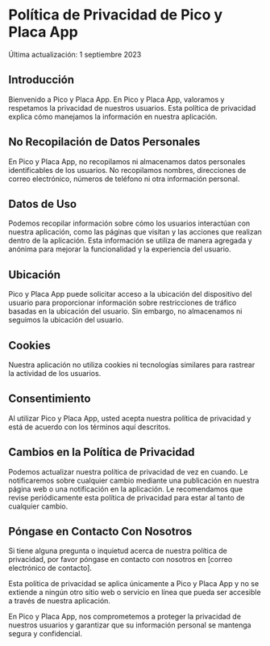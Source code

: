 # Política de Privacidad de Pico y Placa App

Última actualización: 1 septiembre 2023

## Introducción

Bienvenido a Pico y Placa App. En Pico y Placa App, valoramos y respetamos la privacidad de nuestros usuarios. Esta política de privacidad explica cómo manejamos la información en nuestra aplicación.

## No Recopilación de Datos Personales

En Pico y Placa App, no recopilamos ni almacenamos datos personales identificables de los usuarios. No recopilamos nombres, direcciones de correo electrónico, números de teléfono ni otra información personal.

## Datos de Uso

Podemos recopilar información sobre cómo los usuarios interactúan con nuestra aplicación, como las páginas que visitan y las acciones que realizan dentro de la aplicación. Esta información se utiliza de manera agregada y anónima para mejorar la funcionalidad y la experiencia del usuario.

## Ubicación

Pico y Placa App puede solicitar acceso a la ubicación del dispositivo del usuario para proporcionar información sobre restricciones de tráfico basadas en la ubicación del usuario. Sin embargo, no almacenamos ni seguimos la ubicación del usuario.

## Cookies

Nuestra aplicación no utiliza cookies ni tecnologías similares para rastrear la actividad de los usuarios.

## Consentimiento

Al utilizar Pico y Placa App, usted acepta nuestra política de privacidad y está de acuerdo con los términos aquí descritos.

## Cambios en la Política de Privacidad

Podemos actualizar nuestra política de privacidad de vez en cuando. Le notificaremos sobre cualquier cambio mediante una publicación en nuestra página web o una notificación en la aplicación. Le recomendamos que revise periódicamente esta política de privacidad para estar al tanto de cualquier cambio.

## Póngase en Contacto Con Nosotros

Si tiene alguna pregunta o inquietud acerca de nuestra política de privacidad, por favor póngase en contacto con nosotros en [correo electrónico de contacto].

Esta política de privacidad se aplica únicamente a Pico y Placa App y no se extiende a ningún otro sitio web o servicio en línea que pueda ser accesible a través de nuestra aplicación.

En Pico y Placa App, nos comprometemos a proteger la privacidad de nuestros usuarios y garantizar que su información personal se mantenga segura y confidencial.

